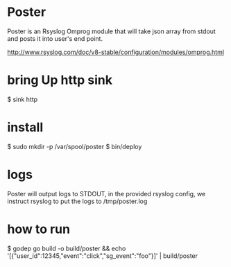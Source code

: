 # Poster
Poster is an Rsyslog Omprog module that will take json array from stdout and posts it into user's end point.

http://www.rsyslog.com/doc/v8-stable/configuration/modules/omprog.html

# bring Up http sink
$ sink http

# install
$ sudo mkdir -p /var/spool/poster
$ bin/deploy

# logs
Poster will output logs to STDOUT, in the provided rsyslog config, we instruct rsyslog to put the logs to /tmp/poster.log

# how to run
$ godep go build -o build/poster && echo '[{"user_id":12345,"event":"click","sg_event":"foo"}]' | build/poster
